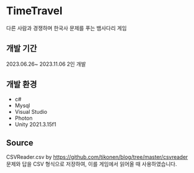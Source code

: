 # TimeTravel
다른 사람과 경쟁하며 한국사 문제를 푸는 뱀사다리 게임

## 개발 기간
2023.06.26~ 2023.11.06
2인 개발

## 개발 환경
- c#
- Mysql
- Visual Studio
- Photon
- Unity 2021.3.15f1

## Source
CSVReader.csv by https://github.com/tikonen/blog/tree/master/csvreader
문제와 답을 CSV 형식으로 저장하여, 이를 게임에서 읽어올 때 사용하였습니다.
